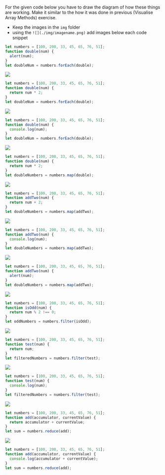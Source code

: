For the given code below you have to draw the diagram of how these things are working. Make it similar to the how it was done in previous (Visualise Array Methods) exercise.

- Keep the images in the `img` folder
- using the `![](./img/imagename.png)` add images below each code snippet

```js
let numbers = [100, 200, 33, 45, 65, 76, 51];
function double(num) {
  alert(num);
}
let doubleNum = numbers.forEach(double);
```
![](./img/main.png)


```js
let numbers = [100, 200, 33, 45, 65, 76, 51];
function double(num) {
  return num * 2;
}
let doubleNum = numbers.forEach(double);
```
![](./img/img1.jpg)



```js
let numbers = [100, 200, 33, 45, 65, 76, 51];
function double(num) {
  console.log(num);
}
let doubleNum = numbers.forEach(double);
```
![](./img/img2.jpg)

```js
let numbers = [100, 200, 33, 45, 65, 76, 51];
function double(num) {
  return num * 2;
}
let doubleNumbers = numbers.map(double);
```
![](./img/img3.jpg)

```js
let numbers = [100, 200, 33, 45, 65, 76, 51];
function addTwo(num) {
  return num + 2;
}
let doubleNumbers = numbers.map(addTwo);
```
![](./img/img4.jpg)

```js
let numbers = [100, 200, 33, 45, 65, 76, 51];
function addTwo(num) {
  console.log(num);
}
let doubleNumbers = numbers.map(addTwo);
```
![](./img/img5.jpg)

```js
let numbers = [100, 200, 33, 45, 65, 76, 51];
function addTwo(num) {
  alert(num);
}
let doubleNumbers = numbers.map(addTwo);
```
![](./img/img6.jpg)

```js
let numbers = [100, 200, 33, 45, 65, 76, 51];
function isOdd(num) {
  return num % 2 !== 0;
}
let oddNumbers = numbers.filter(isOdd);
```
![](./img/img7.jpg)

```js
let numbers = [100, 200, 33, 45, 65, 76, 51];
function test(num) {
  return num;
}
let filteredNumbers = numbers.filter(test);
```
![](./img/img8.jpg)

```js
let numbers = [100, 200, 33, 45, 65, 76, 51];
function test(num) {
  console.log(num);
}
let filteredNumbers = numbers.filter(test);
```

![](./img/img9.jpg)


```js
let numbers = [100, 200, 33, 45, 65, 76, 51];
function add(accumulator, currentValue) {
  return accumulator + currentValue;
}
let sum = numbers.reduce(add);
```

![](./img/img10.jpg)


```js
let numbers = [100, 200, 33, 45, 65, 76, 51];
function add(accumulator, currentValue) {
  console.log(accumulator + currentValue);
}
let sum = numbers.reduce(add);
```
